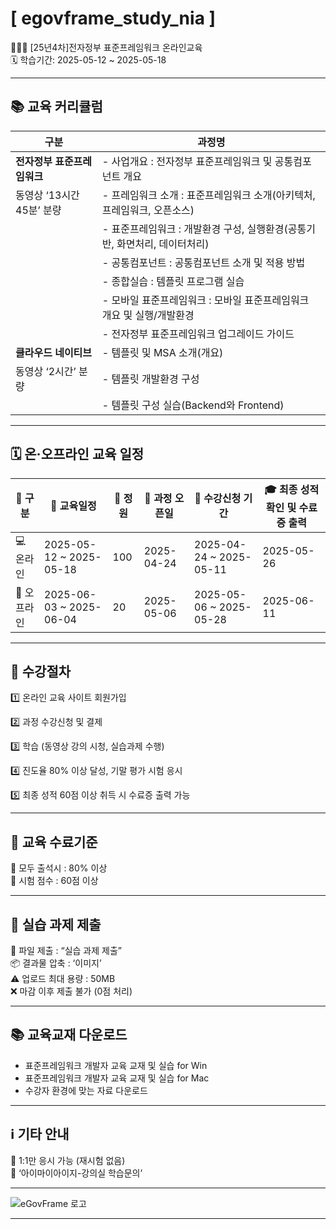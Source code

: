 # [ egovframe_study_nia ]
👩🏻‍🏫 [25년4차]전자정부 표준프레임워크 온라인교육  
🗓 학습기간: 2025-05-12 ~ 2025-05-18  

---

## 📚 교육 커리큘럼  


| 구분                 | 과정명                      | 
|--------------------|--------------------------|
| **전자정부 표준프레임워크** | - 사업개요 : 전자정부 표준프레임워크 및 공통컴포넌트 개요      |                     
|동영상 ‘13시간 45분’ 분량                    | - 프레임워크 소개 : 표준프레임워크 소개(아키텍처, 프레임워크, 오픈소스) |                     
|                    | - 표준프레임워크 : 개발환경 구성, 실행환경(공통기반, 화면처리, 데이터처리) |                     
|                    | - 공통컴포넌트 : 공통컴포넌트 소개 및 적용 방법               |                     
|                    | - 종합실습 : 템플릿 프로그램 실습                     |                     
|                    | - 모바일 표준프레임워크 : 모바일 표준프레임워크 개요 및 실행/개발환경 |                     
|                    | - 전자정부 표준프레임워크 업그레이드 가이드               |                     
| **클라우드 네이티브**         | - 템플릿 및 MSA 소개(개요)                  |                     
| 동영상 ‘2시간’ 분량                  | - 템플릿 개발환경 구성                   |                     
|                    | - 템플릿 구성 실습(Backend와 Frontend)          |                     

---







## 🗓 온·오프라인 교육 일정  

| 📌 구분   | 📅 교육일정           | 👥 정원 | 📂 과정 오픈일   | 📝 수강신청 기간        | 🎓 최종 성적 확인 및 수료증 출력 |
|--------|----------------|----|------------|-----------------|---------------------|
| 💻 온라인  | 2025-05-12 ~ 2025-05-18 | 100 | 2025-04-24 | 2025-04-24 ~ 2025-05-11 | 2025-05-26            |
| 🏫 오프라인 | 2025-06-03 ~ 2025-06-04 | 20  | 2025-05-06 | 2025-05-06 ~ 2025-05-28 | 2025-06-11            |

---

## 🎯  수강절차

1️⃣  온라인 교육 사이트 회원가입  

2️⃣  과정 수강신청 및 결제  

3️⃣  학습 (동영상 강의 시청, 실습과제 수행)  

4️⃣  진도율 80% 이상 달성, 기말 평가 시험 응시  

5️⃣  최종 성적 60점 이상 취득 시 수료증 출력 가능  

---

## 📝  교육 수료기준  

 📌 모두 출석시 : 80% 이상  
 📌 시험 점수 : 60점 이상  

---

## 📂  실습 과제 제출  

 📁 파일 제출 : “실습 과제 제출”  
 📦 결과물 압축 : ‘이미지’  
 ⚠️ 업로드 최대 용량 : 50MB  
 ❌ 마감 이후 제출 불가 (0점 처리)  

---

## 📚  교육교재 다운로드  

- 표준프레임워크 개발자 교육 교재 및 실습 for Win  
- 표준프레임워크 개발자 교육 교재 및 실습 for Mac  
- 수강자 환경에 맞는 자료 다운로드  

---

## ℹ️  기타 안내  

 🚫 1:1만 응시 가능 (재시험 없음)  
 💬 ‘아이마이아이지-강의실 학습문의’  

---

![eGovFrame 로고](https://www.egovframe.go.kr/egovframework/images/logo_main.png)


---
